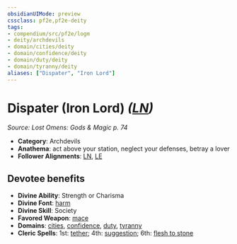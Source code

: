 ```yaml
---
obsidianUIMode: preview
cssclass: pf2e,pf2e-deity
tags:
- compendium/src/pf2e/logm
- deity/archdevils
- domain/cities/deity
- domain/confidence/deity
- domain/duty/deity
- domain/tyranny/deity
aliases: ["Dispater", "Iron Lord"]
---
```

# Dispater (Iron Lord) *([LN](../../../Rules/traits/lawful-neutral-b1.md))*  
*Source: Lost Omens: Gods & Magic p. 74*  

- **Category**: Archdevils
- **Anathema**: act above your station, neglect your defenses, betray a lover
- **Follower Alignments**: [LN](../../../Rules/traits/lawful-neutral-b1.md), [LE](../../../Rules/traits/lawful-evil-b1.md)

## Devotee benefits

- **Divine Ability**: Strength or Charisma
- **Divine Font**: [harm](../../spells/harm.md)
- **Divine Skill**: Society
- **Favored Weapon**: [mace](../../equipment/items/mace.md)
- **Domains**: [cities](../domains.md#Cities), [confidence](../domains.md#Confidence), [duty](../domains.md#Duty), [tyranny](../domains.md#Tyranny)
- **Cleric Spells**: 1st: [tether](../../spells/tether-logm.md); 4th: [suggestion](../../spells/suggestion.md); 6th: [flesh to stone](../../spells/flesh-to-stone.md)